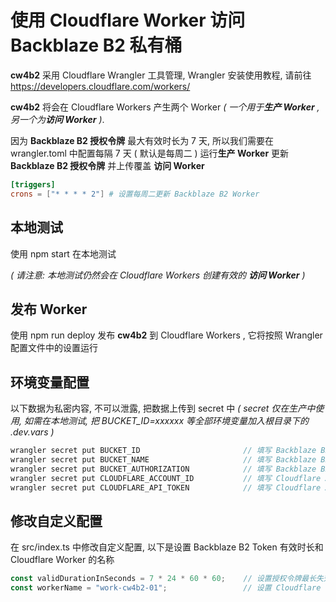 # **使用 Cloudflare Worker 访问 Backblaze B2 私有桶**

**cw4b2** 采用 Cloudflare Wrangler 工具管理, Wrangler 安装使用教程, 请前往 https://developers.cloudflare.com/workers/

**cw4b2** 将会在 Cloudflare Workers 产生两个 Worker *( 一个用于**生产 Worker** , 另一个为**访问 Worker** )*. 

因为 **Backblaze B2 授权令牌** 最大有效时长为 7 天, 所以我们需要在 wrangler.toml 中配置每隔 7 天 ( 默认是每周二 ) 运行**生产 Worker** 更新 **Backblaze B2 授权令牌** 并上传覆盖 **访问 Worker**

```toml
[triggers]
crons = ["* * * * 2"] # 设置每周二更新 Backblaze B2 Worker
```

## **本地测试**

使用 npm start 在本地测试

*( 请注意: 本地测试仍然会在 Cloudflare Workers 创建有效的 **访问 Worker** )*

## **发布 Worker**

使用 npm run deploy 发布 **cw4b2** 到 Cloudflare Workers , 它将按照 Wrangler 配置文件中的设置运行

## **环境变量配置**

以下数据为私密内容, 不可以泄露, 把数据上传到 secret 中 *( secret 仅在生产中使用, 如需在本地测试, 把 BUCKET_ID=xxxxxx 等全部环境变量加入根目录下的 .dev.vars )*

```javascript
wrangler secret put BUCKET_ID                       // 填写 Backblaze B2 Bucket ID
wrangler secret put BUCKET_NAME                     // 填写 Backblaze B2 Bucket 名称
wrangler secret put BUCKET_AUTHORIZATION            // 填写 Backblaze B2 请求 Headers 的 Authorization 字段, 字段格式 "Basic Base64(keyID:applicationKey)"
wrangler secret put CLOUDFLARE_ACCOUNT_ID           // 填写 Cloudflare Account ID
wrangler secret put CLOUDFLARE_API_TOKEN            // 填写 Cloudflare API Token
```


## **修改自定义配置**

在 src/index.ts 中修改自定义配置, 以下是设置 Backblaze B2 Token 有效时长和 Cloudflare Worker 的名称

```javascript
const validDurationInSeconds = 7 * 24 * 60 * 60;    // 设置授权令牌最长失效时长 7 天
const workerName = "work-cw4b2-01";                 // 设置 Cloudflare Worker 的名称
```
